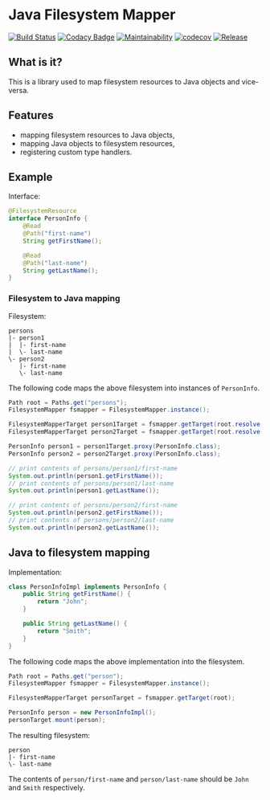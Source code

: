 # Java Filesystem Mapper

[![Build Status](https://travis-ci.com/kjarosh/jfm.svg?branch=master)](https://travis-ci.com/kjarosh/jfm)
[![Codacy Badge](https://api.codacy.com/project/badge/Grade/73a0054f65344a96867c51361c9486c8)](https://www.codacy.com/app/kjarosh/jfm?utm_source=github.com&amp;utm_medium=referral&amp;utm_content=kjarosh/jfm&amp;utm_campaign=Badge_Grade)
[![Maintainability](https://api.codeclimate.com/v1/badges/6585b2f62e6e75643704/maintainability)](https://codeclimate.com/github/kjarosh/jfm/maintainability)
[![codecov](https://codecov.io/gh/kjarosh/jfm/branch/master/graph/badge.svg)](https://codecov.io/gh/kjarosh/jfm)
[![Release](https://jitpack.io/v/kjarosh/jfm.svg)](https://jitpack.io/#kjarosh/jfm)

## What is it?

This is a library used to map filesystem resources to Java objects and vice-versa.

## Features

- mapping filesystem resources to Java objects,
- mapping Java objects to filesystem resources,
- registering custom type handlers.

## Example

Interface:

```java
@FilesystemResource
interface PersonInfo {
    @Read
    @Path("first-name")
    String getFirstName();

    @Read
    @Path("last-name")
    String getLastName();
}
```

### Filesystem to Java mapping

Filesystem:

```text
persons
|- person1
|  |- first-name
|  \- last-name
\- person2
   |- first-name
   \- last-name
```

The following code maps the above filesystem into instances of `PersonInfo`.

```java
Path root = Paths.get("persons");
FilesystemMapper fsmapper = FilesystemMapper.instance();

FilesystemMapperTarget person1Target = fsmapper.getTarget(root.resolve("person1"));
FilesystemMapperTarget person2Target = fsmapper.getTarget(root.resolve("person2"));

PersonInfo person1 = person1Target.proxy(PersonInfo.class);
PersonInfo person2 = person2Target.proxy(PersonInfo.class);

// print contents of persons/person1/first-name
System.out.println(person1.getFirstName());
// print contents of persons/person1/last-name
System.out.println(person1.getLastName());

// print contents of persons/person2/first-name
System.out.println(person2.getFirstName());
// print contents of persons/person2/last-name
System.out.println(person2.getLastName());
``` 

## Java to filesystem mapping

Implementation:

```java
class PersonInfoImpl implements PersonInfo {
    public String getFirstName() {
        return "John";
    }

    public String getLastName() {
        return "Smith";
    }
}
```

The following code maps the above implementation into the filesystem.

```java
Path root = Paths.get("person");
FilesystemMapper fsmapper = FilesystemMapper.instance();

FilesystemMapperTarget personTarget = fsmapper.getTarget(root);

PersonInfo person = new PersonInfoImpl();
personTarget.mount(person);
``` 

The resulting filesystem:

```text
person
|- first-name
\- last-name
```

The contents of `person/first-name` and `person/last-name` should be `John`
and `Smith` respectively.
